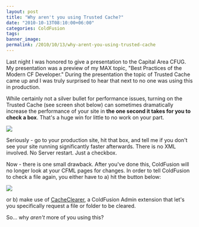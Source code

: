 ```yaml
---
layout: post
title: "Why aren't you using Trusted Cache?"
date: "2010-10-13T08:10:00+06:00"
categories: ColdFusion 
tags: 
banner_image: 
permalink: /2010/10/13/why-arent-you-using-trusted-cache
---
```


Last night I was honored to give a presentation to the Capital Area CFUG. My presentation was a preview of my MAX topic, "Best Practices of the Modern CF Developer." During the presentation the topic of Trusted Cache came up and I was truly surprised to hear that next to no one was using this in production. 

While certainly not a silver bullet for performance issues, turning on the Trusted Cache (see screen shot below) can sometimes dramatically increase the performance of your site in <b>the one second it takes for you to check a box</b>. That's a huge win for little to no work on your part.

<img src="https://static.raymondcamden.com/images/cfjedi/Screen shot 2010-10-13 at 6.59.07 AM.png" />

Seriously - go to your production site, hit that box, and tell me if you don't see your site running significantly faster afterwards. There is no XML involved. No Server restart. Just a checkbox. 

Now - there is one small drawback. After you've done this, ColdFusion will no longer look at your CFML pages for changes. In order to tell ColdFusion to check a file again, you either have to a) hit the button below:

<img src="https://static.raymondcamden.com/images/cfjedi/Screen shot 2010-10-13 at 7.00.53 AM.png" />

or b) make use of <a href="http://cacheclearer.riaforge.org/">CacheClearer</a>, a ColdFusion Admin extension that let's you specifically request a file or folder to be cleared.

So... why <i>aren't</i> more of you using this?